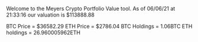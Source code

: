 Welcome to the Meyers Crypto Portfolio Value tool. 
As of 06/06/21 at 21:33:16 our valuation is $113888.88 

BTC Price = $36582.29
 ETH Price = $2786.04
BTC Holdings = 1.06BTC
 ETH holdings = 26.960005962ETH 
